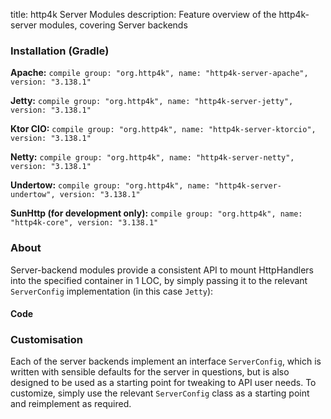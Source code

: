 title: http4k Server Modules
description: Feature overview of the http4k-server modules, covering Server backends

### Installation (Gradle)
**Apache:** ```compile group: "org.http4k", name: "http4k-server-apache", version: "3.138.1"```

**Jetty:** ```compile group: "org.http4k", name: "http4k-server-jetty", version: "3.138.1"```

**Ktor CIO:** ```compile group: "org.http4k", name: "http4k-server-ktorcio", version: "3.138.1"```

**Netty:** ```compile group: "org.http4k", name: "http4k-server-netty", version: "3.138.1"```

**Undertow:** ```compile group: "org.http4k", name: "http4k-server-undertow", version: "3.138.1"```

**SunHttp (for development only):** ```compile group: "org.http4k", name: "http4k-core", version: "3.138.1"```

### About
Server-backend modules provide a consistent API to mount HttpHandlers into the specified container in 1 LOC, by 
simply passing it to the relevant `ServerConfig` implementation (in this case `Jetty`):

#### Code [<img class="octocat"/>](https://github.com/http4k/http4k/blob/master/src/docs/guide/modules/servers/example_http.kt)
<script src="https://gist-it.appspot.com/https://github.com/http4k/http4k/blob/master/src/docs/guide/modules/servers/example_http.kt"></script>

### Customisation
Each of the server backends implement an interface `ServerConfig`, which is written with sensible defaults for the server in questions, 
but is also designed to be used as a starting point for tweaking to API user needs. To customize, simply use the relevant `ServerConfig` 
class as a starting point and reimplement as required.

